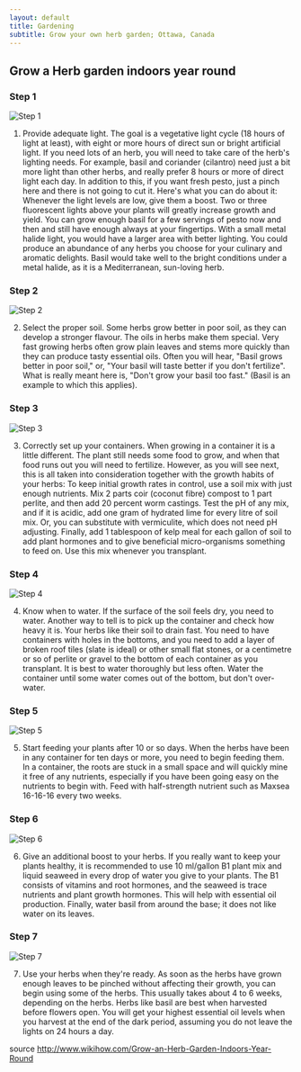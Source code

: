```yaml
---
layout: default
title: Gardening
subtitle: Grow your own herb garden; Ottawa, Canada
---
```



## Grow a Herb garden indoors year round

### Step 1

![Step 1]({{site.baseurl}}/img/gardening/step1.jpg)

1. Provide adequate light. The goal is a vegetative light cycle (18 hours of light at least), with eight or more hours of direct sun or bright artificial light. If you need lots of an herb, you will need to take care of the herb's lighting needs. For example, basil and coriander (cilantro) need just a bit more light than other herbs, and really prefer 8 hours or more of direct light each day. In addition to this, if you want fresh pesto, just a pinch here and there is not going to cut it. Here's what you can do about it:
Whenever the light levels are low, give them a boost. Two or three fluorescent lights above your plants will greatly increase growth and yield. You can grow enough basil for a few servings of pesto now and then and still have enough always at your fingertips.
With a small metal halide light, you would have a larger area with better lighting. You could produce an abundance of any herbs you choose for your culinary and aromatic delights. Basil would take well to the bright conditions under a metal halide, as it is a Mediterranean, sun-loving herb.

### Step 2

![Step 2]({{site.baseurl}}/img/gardening/step2.jpg)

2. Select the proper soil. Some herbs grow better in poor soil, as they can develop a stronger flavour. The oils in herbs make them special. Very fast growing herbs often grow plain leaves and stems more quickly than they can produce tasty essential oils. Often you will hear, "Basil grows better in poor soil," or, "Your basil will taste better if you don't fertilize". What is really meant here is, "Don't grow your basil too fast." (Basil is an example to which this applies).

### Step 3

![Step 3]({{site.baseurl}}/img/gardening/step3.jpg)

3. Correctly set up your containers. When growing in a container it is a little different. The plant still needs some food to grow, and when that food runs out you will need to fertilize. However, as you will see next, this is all taken into consideration together with the growth habits of your herbs:
To keep initial growth rates in control, use a soil mix with just enough nutrients. Mix 2 parts coir (coconut fibre) compost to 1 part perlite, and then add 20 percent worm castings. Test the pH of any mix, and if it is acidic, add one gram of hydrated lime for every litre of soil mix. Or, you can substitute with vermiculite, which does not need pH adjusting. Finally, add 1 tablespoon of kelp meal for each gallon of soil to add plant hormones and to give beneficial micro-organisms something to feed on. Use this mix whenever you transplant.

### Step 4

![Step 4]({{site.baseurl}}/img/gardening/step4.jpg)

4. Know when to water. If the surface of the soil feels dry, you need to water. Another way to tell is to pick up the container and check how heavy it is. Your herbs like their soil to drain fast. You need to have containers with holes in the bottoms, and you need to add a layer of broken roof tiles (slate is ideal) or other small flat stones, or a centimetre or so of perlite or gravel to the bottom of each container as you transplant. It is best to water thoroughly but less often. Water the container until some water comes out of the bottom, but don't over-water.

### Step 5

![Step 5]({{site.baseurl}}/img/gardening/step5.jpg)

5. Start feeding your plants after 10 or so days. When the herbs have been in any container for ten days or more, you need to begin feeding them. In a container, the roots are stuck in a small space and will quickly mine it free of any nutrients, especially if you have been going easy on the nutrients to begin with. Feed with half-strength nutrient such as Maxsea 16-16-16 every two weeks.

### Step 6

![Step 6]({{site.baseurl}}/img/gardening/step6.jpg)

6. Give an additional boost to your herbs. If you really want to keep your plants healthy, it is recommended to use 10 ml/gallon B1 plant mix and liquid seaweed in every drop of water you give to your plants. The B1 consists of vitamins and root hormones, and the seaweed is trace nutrients and plant growth hormones. This will help with essential oil production. Finally, water basil from around the base; it does not like water on its leaves.

### Step 7

![Step 7]({{site.baseurl}}/img/gardening/step7.jpg)

7. Use your herbs when they're ready. As soon as the herbs have grown enough leaves to be pinched without affecting their growth, you can begin using some of the herbs. This usually takes about 4 to 6 weeks, depending on the herbs. Herbs like basil are best when harvested before flowers open. You will get your highest essential oil levels when you harvest at the end of the dark period, assuming you do not leave the lights on 24 hours a day.

source http://www.wikihow.com/Grow-an-Herb-Garden-Indoors-Year-Round



























